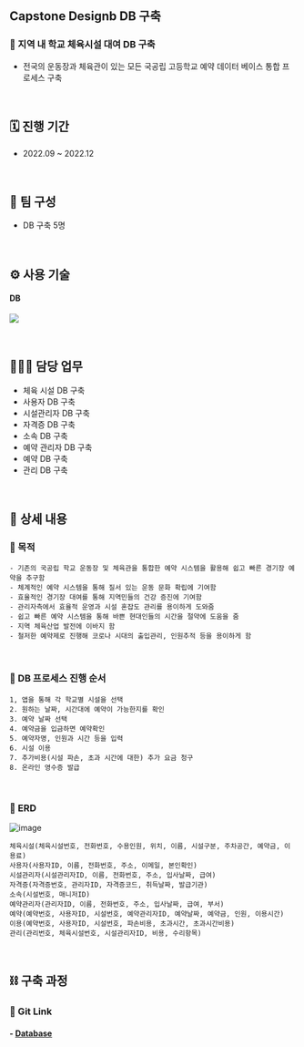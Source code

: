 ## Capstone Designb DB 구축
### 📌 지역 내 학교 체육시설 대여 DB 구축
- 전국의 운동장과 체육관이 있는 모든 국공립 고등학교 예약 데이터 베이스 통합 프로세스 구축

</br>

## 🗓️ 진행 기간
- 2022.09 ~ 2022.12

</br>

## 👥 팀 구성
- DB 구축 5명

</br>

## ⚙️ 사용 기술
#### DB
<img src="https://img.shields.io/badge/mysql-4479A1?style=for-the-badge&logo=mysql&logoColor=white">  <!--mysql-->

</br>

## 🙋🏻‍♂️ 담당 업무
- 체육 시설 DB 구축
- 사용자 DB 구축
- 시설관리자 DB 구축
- 자격증 DB 구축
- 소속 DB 구축
- 예약 관리자 DB 구축
- 예약 DB 구축
- 관리 DB 구축

</br>

## 📝 상세 내용
### 📌 목적
```
- 기존의 국공립 학교 운동장 및 체육관을 통합한 예약 시스템을 활용해 쉽고 빠른 경기장 예약을 추구함 
- 체계적인 예약 시스템을 통해 질서 있는 운동 문화 확립에 기여함 
- 효율적인 경기장 대여를 통해 지역민들의 건강 증진에 기여함 
- 관리자측에서 효율적 운영과 시설 혼잡도 관리를 용이하게 도와줌 
- 쉽고 빠른 예약 시스템을 통해 바쁜 현대인들의 시간을 절약에 도움을 줌 
- 지역 체육산업 발전에 이바지 함 
- 철저한 예약제로 진행해 코로나 시대의 출입관리, 인원추적 등을 용이하게 함
```

</br>

### 📌 DB 프로세스 진행 순서
```
1, 앱을 통해 각 학교별 시설을 선택
2. 원하는 날짜, 시간대에 예약이 가능한지를 확인
3. 예약 날짜 선택
4. 예약금을 입금하면 예약확인
5. 예약자명, 인원과 시간 등을 입력
6. 시설 이용
7. 추가비용(시설 파손, 초과 시간에 대한) 추가 요금 청구
8. 온라인 영수증 발급 
```

</br>

### 📌 ERD
![image](https://user-images.githubusercontent.com/117608997/215844304-72ffa407-267a-48f9-bbe6-a44565b15da6.png)
```
체육시설(체육시설번호, 전화번호, 수용인원, 위치, 이름, 시설구분, 주차공간, 예약금, 이용료)
사용자(사용자ID, 이름, 전화번호, 주소, 이메일, 본인확인)
시설관리자(시설관리자ID, 이름, 전화번호, 주소, 입사날짜, 급여)
자격증(자격증번호, 관리자ID, 자격증코드, 취득날짜, 발급기관)
소속(시설번호, 매니저ID)
예약관리자(관리자ID, 이름, 전화번호, 주소, 입사날짜, 급여, 부서)
예약(예약번호, 사용자ID, 시설번호, 예약관리자ID, 예약날짜, 예약금, 인원, 이용시간)
이용(예약번호, 사용자ID, 시설번호, 파손비용, 초과시간, 초과시간비용)
관리(관리번호, 체육시설번호, 시설관리자ID, 비용, 수리항목)
```

</br>

## ⛓️ 구축 과정
### 🔗 Git Link
#### - [Database](https://github.com/signaturejinn/DB_Capstone_Design/tree/main/Database)
